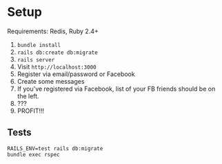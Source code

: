 # Setup

Requirements: Redis, Ruby 2.4+

1. `bundle install`
2. `rails db:create db:migrate`
3. `rails server`
4. Visit `http://localhost:3000`
5. Register via email/password or Facebook
6. Create some messages
7. If you've registered via Facebook, list of your FB friends should be on the left.
8. ???
9. PROFIT!!!

## Tests

```
RAILS_ENV=test rails db:migrate
bundle exec rspec
```
